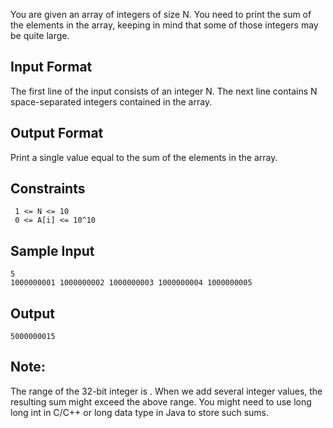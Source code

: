 You are given an array of integers of size N. You need to print the sum of the elements in the array, keeping in mind that some of those integers may be quite large.

## Input Format

The first line of the input consists of an integer N. The next line contains N  space-separated integers contained in the array.

## Output Format

Print a single value equal to the sum of the elements in the array.

## Constraints 
```
 1 <= N <= 10
 0 <= A[i] <= 10^10
```
## Sample Input
```
5
1000000001 1000000002 1000000003 1000000004 1000000005
```
## Output
```
5000000015
```
## Note:

The range of the 32-bit integer is .
When we add several integer values, the resulting sum might exceed the above range. You might need to use long long int in C/C++ or long data type in Java to store such sums.